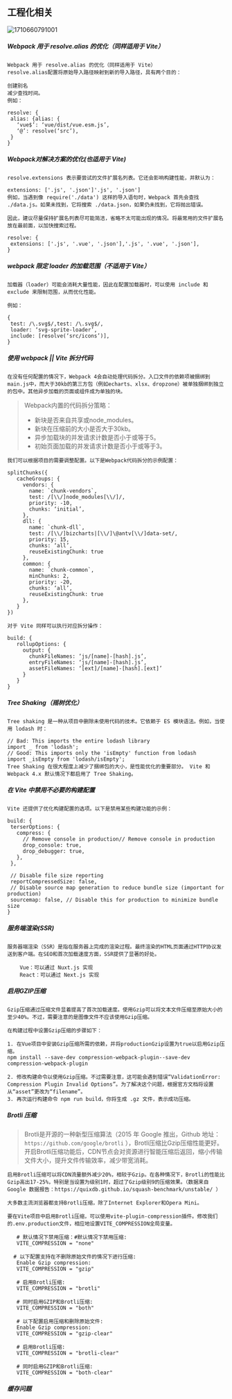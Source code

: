 ## 工程化相关

![1710660791001](C:\Users\Administrator\AppData\Roaming\Typora\typora-user-images\1710660791001.png)

##### Webpack 用于 resolve.alias 的优化（同样适用于 Vite）

```
Webpack 用于 resolve.alias 的优化（同样适用于 Vite）
resolve.alias配置将原始导入路径映射到新的导入路径，具有两个目的：

创建别名
减少查找时间。
例如：

resolve: {
 alias: {alias: {
   ‘vue$’: ‘vue/dist/vue.esm.js’,
   ‘@’: resolve(‘src’),
 }
}
```

##### Webpack对解决方案的优化(也适用于 Vite)

```
resolve.extensions 表示要尝试的文件扩展名列表。它还会影响构建性能，并默认为：

extensions: ['.js', '.json']'.js', '.json']
例如，当遇到像 require('./data') 这样的导入语句时，Webpack 首先会查找 ./data.js。如果未找到，它将搜索 ./data.json，如果仍未找到，它将抛出错误。

因此，建议尽量保持扩展名列表尽可能简洁，省略不太可能出现的情况。将最常用的文件扩展名放在最前面，以加快搜索过程。

resolve: {
 extensions: ['.js', '.vue', '.json'],'.js', '.vue', '.json'],
}
```

##### webpack 限定 loader 的加载范围（不适用于 Vite）

```
加载器（loader）可能会消耗大量性能，因此在配置加载器时，可以使用 include 和 exclude 来限制范围，从而优化性能。

例如：

{
 test: /\.svg$/,test: /\.svg$/,
 loader: ‘svg-sprite-loader’,
 include: [resolve(‘src/icons’)],
}
```

##### 使用 webpack || Vite 拆分代码

```
在没有任何配置的情况下，Webpack 4会自动处理代码拆分。入口文件的依赖项被捆绑到main.js中，而大于30kb的第三方包（例如echarts、xlsx、dropzone）被单独捆绑到独立的包中。其他异步加载的页面或组件成为单独的块。
```

> Webpack内置的代码拆分策略：
>
> - 新块是否来自共享或node_modules。
> - 新块在压缩前的大小是否大于30kb。
> - 异步加载块的并发请求计数是否小于或等于5。
> - 初始页面加载的并发请求计数是否小于或等于3。

```
我们可以根据项目的需要调整配置。以下是Webpack代码拆分的示例配置：

splitChunks({
   cacheGroups: {
     vendors: {
       name: `chunk-vendors`,
       test: /[\\/]node_modules[\\/]/,
       priority: -10,
       chunks: ‘initial’,
     },
     dll: {
       name: `chunk-dll`,
       test: /[\\/]bizcharts|[\\/]\@antv[\\/]data-set/,
       priority: 15,
       chunks: ‘all’,
       reuseExistingChunk: true
     },
     common: {
       name: `chunk-common`,
       minChunks: 2,
       priority: -20,
       chunks: ‘all’,
       reuseExistingChunk: true
     },
   }
})
```

```
对于 Vite 同样可以执行对应拆分操作：

build: {
   rollupOptions: {
     output: {
       chunkFileNames: ‘js/[name]-[hash].js’,
       entryFileNames: ‘js/[name]-[hash].js’,
       assetFileNames: ‘[ext]/[name]-[hash].[ext]’
     }
   }
}
```

##### Tree Shaking（摇树优化）

```
Tree shaking 是一种从项目中删除未使用代码的技术。它依赖于 ES 模块语法。例如，当使用 lodash 时：

// Bad: This imports the entire lodash library
import _ from 'lodash';
// Good: This imports only the 'isEmpty' function from lodash
import _isEmpty from 'lodash/isEmpty';
Tree Shaking 在很大程度上减少了捆绑包的大小，是性能优化的重要部分。 Vite 和 Webpack 4.x 默认情况下都启用了 Tree Shaking。
```

##### 在 Vite 中禁用不必要的构建配置

```
Vite 还提供了优化构建配置的选项。以下是禁用某些构建功能的示例：

build: { 
 terserOptions: {
   compress: {
     // Remove console in production// Remove console in production
     drop_console: true,
     drop_debugger: true,
   },
 },

 // Disable file size reporting
 reportCompressedSize: false,
 // Disable source map generation to reduce bundle size (important for production)
 sourcemap: false, // Disable this for production to minimize bundle size
}
```

##### 服务端渲染(SSR)

```
服务器端渲染（SSR）是指在服务器上完成的渲染过程。最终渲染的HTML页面通过HTTP协议发送到客户端。在SEO和首次加载速度方面，SSR提供了显著的好处。

	Vue：可以通过 Nuxt.js 实现
	React：可以通过 Next.js 实现
```

##### 启用GZIP压缩

```
Gzip压缩通过压缩文件显着提高了首次加载速度。使用Gzip可以将文本文件压缩至原始大小的至少40%。不过，需要注意的是图像文件不应该使用Gzip压缩。

在构建过程中设置Gzip压缩的步骤如下：

1. 在Vue项目中安装Gzip压缩所需的依赖，并将productionGzip设置为true以启用Gzip压缩。
npm install --save-dev compression-webpack-plugin--save-dev compression-webpack-plugin

2. 修改构建命令以使用Gzip压缩。不过需要注意，这可能会遇到错误“ValidationError: Compression Plugin Invalid Options”。为了解决这个问题，根据官方文档将设置从“asset”更改为“filename”。
3. 再次运行构建命令 npm run build，你将生成 .gz 文件，表示成功压缩。
```

##### Brotli 压缩

> Brotli是开源的一种新型压缩算法（2015 年 Google 推出，Github 地址：`https://github.com/google/brotli` ），Brotli压缩比Gzip压缩性能更好。开启Brotli压缩功能后，CDN节点会对资源进行智能压缩后返回，缩小传输文件大小，提升文件传输效率，减少带宽消耗。

```
启用Brotli压缩可以将CDN流量额外减少20%，相较于Gzip。在各种情况下，Brotli的性能比Gzip高出17-25%，特别是当设置为级别1时，超过了Gzip级别9的压缩效果。（数据来自 Google 数据报告：https://quixdb.github.io/squash-benchmark/unstable/ ）

大多数主流浏览器都支持Brotli压缩，除了Internet Explorer和Opera Mini。

要在Vite项目中启用Brotli压缩，可以使用vite-plugin-compression插件。修改我们的.env.production文件，相应地设置VITE_COMPRESSION全局变量。

   # 默认情况下禁用压缩：#默认情况下禁用压缩:
   VITE_COMPRESSION = "none"

  # 以下配置支持在不删除原始文件的情况下进行压缩:
   Enable Gzip compression:
   VITE_COMPRESSION = "gzip"

   # 启用Brotli压缩:
   VITE_COMPRESSION = "brotli"

   # 同时启用GZIP和Brotli压缩:
   VITE_COMPRESSION = "both"

   # 以下配置启用压缩和删除原始文件:
   Enable Gzip compression:
   VITE_COMPRESSION = "gzip-clear"

   # 启用Brotli压缩:
   VITE_COMPRESSION = "brotli-clear"

   # 同时启用GZIP和Brotli压缩:
   VITE_COMPRESSION = "both-clear"
```

##### 缓存问题